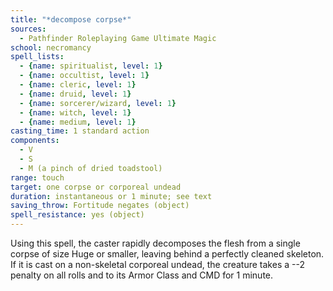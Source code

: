 ```yaml
---
title: "*decompose corpse*"
sources:
  - Pathfinder Roleplaying Game Ultimate Magic
school: necromancy
spell_lists:
  - {name: spiritualist, level: 1}
  - {name: occultist, level: 1}
  - {name: cleric, level: 1}
  - {name: druid, level: 1}
  - {name: sorcerer/wizard, level: 1}
  - {name: witch, level: 1}
  - {name: medium, level: 1}
casting_time: 1 standard action
components:
  - V
  - S
  - M (a pinch of dried toadstool)
range: touch
target: one corpse or corporeal undead
duration: instantaneous or 1 minute; see text
saving_throw: Fortitude negates (object)
spell_resistance: yes (object)
---
```


Using this spell, the caster rapidly decomposes the flesh from a single corpse of size Huge or smaller, leaving behind a perfectly cleaned skeleton. If it is cast on a non-skeletal corporeal undead, the creature takes a --2 penalty on all rolls and to its Armor Class and CMD for 1 minute.


